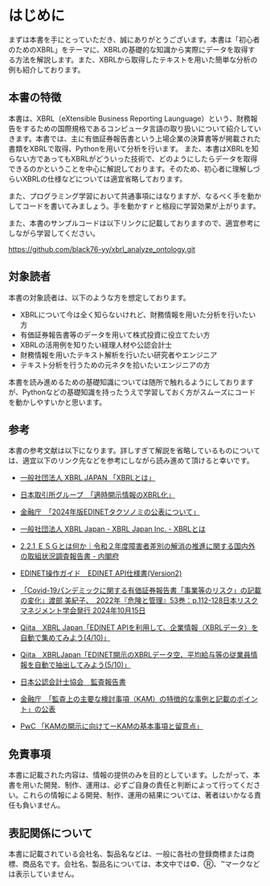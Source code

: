 # はじめに

まずは本書を手にとっていただき、誠にありがとうございます。本書は「初心者のためのXBRL」をテーマに、XBRLの基礎的な知識から実際にデータを取得する方法を解説します。また、XBRLから取得したテキストを用いた簡単な分析の例も紹介しております。

## 本書の特徴

本書は、XBRL（eXtensible Business Reporting Launguage）という、財務報告をするための国際規格であるコンピュータ言語の取り扱いについて紹介していきます。本書では、主に有価証券報告書という上場企業の決算書等が掲載された書類をXBRLで取得、Pythonを用いて分析を行います。
また、本書はXBRLを知らない方であってもXBRLがどういった技術で、どのようにしたらデータを取得できるのかということを中心に解説しております。そのため、初心者に理解しづらいXBRLの仕様などについては適宜省略しております。

また、プログラミング学習において共通事項にはなりますが、なるべく手を動かしてコードを書いてみましょう。手を動かすｒと格段に学習効果が上がります。

また、本書のサンプルコードは以下リンクに記載しておりますので、適宜参考にしながら学習してください。

https://github.com/black76-yy/xbrl_analyze_ontology.git

## 対象読者

本書の対象読者は、以下のような方を想定しております。

- XBRLについて今は全く知らないけれど、財務情報を用いた分析を行いたい方
- 有価証券報告書等のデータを用いて株式投資に役立てたい方
- XBRLの活用例を知りたい経理人材や公認会計士
- 財務情報を用いたテキスト解析を行いたい研究者やエンジニア
- テキスト分析を行うための元ネタを拾いたいエンジニアの方

本書を読み進めるための基礎知識については随所で触れるようにしておりますが、Pythonなどの基礎知識を持ったうえで学習しておく方がスムーズにコードを動かしやすいかと思います。

## 参考

本書の参考文献は以下になります。詳しすぎて解説を省略しているものについては、適宜以下のリンク先などを参考にしながら読み進めて頂けると幸いです。

- [一般社団法人 XBRL JAPAN 「XBRLとは」](https://www.xbrl.or.jp/modules/pico1/index.php?content_id=9)
- [日本取引所グループ　「適時開示情報のXBRL化」](https://www.jpx.co.jp/equities/listing/disclosure/xbrl/02.html)
- [金融庁　「2024年版EDINETタクソノミの公表について」](https://www.fsa.go.jp/search/20231211.html)
- [一般社団法人 XBRL Japan - XBRL Japan Inc. - XBRLとは](https://www.xbrl.or.jp/modules/pico1/index.php?content_id=9)
- [2.2.1 ＥＳＧとは何か｜令和２年度障害者差別の解消の推進に関する国内外の取組状況調査報告書 - 内閣府](https://www8.cao.go.jp/shougai/suishin/tyosa/r02kokusai/h2_02_01.html#:~:text=ＥＳＧとは、Environment（環境,経営・事業活動を指す。)
- [EDINET操作ガイド　EDINET API仕様書(Version2)](https://disclosure2dl.edinet-fsa.go.jp/guide/static/disclosure/WZEK0110.html)
- [「Covid-19パンデミックに関する有価証券報告書「事業等のリスク」の記載の変化」渡部 美紀子、　2022年『危険と管理』53巻：p.112-128日本リスクマネジメント学会発行 2024年10月15日](https://www.jstage.jst.go.jp/article/jarms/53/0/53_112/_article/-char/ja/)

- [Qiita　XBRL Japan「EDINET APIを利用して、企業情報（XBRLデータ）を自動で集めてみよう(4/10)」](https://qiita.com/XBRLJapan/items/27e623b8ca871740f352)
- [Qiita　XBRLJapan「EDINET開示のXBRLデータ空、平均給与等の従業員情報を自動で抽出してみよう(5/10)」](https://qiita.com/XBRLJapan/items/b1e66f79d597df7b6037#122-xbrlparser%E3%81%AE%E3%82%A4%E3%83%B3%E3%82%B9%E3%83%88%E3%83%BC%E3%83%AB)
- [日本公認会計士協会　監査報告書](https://jicpa.or.jp/cpainfo/introduction/keyword/post-77.html)
- [金融庁　「監査上の主要な検討事項（KAM）の特徴的な事例と記載のポイント」の公表](https://www.fsa.go.jp/news/r3/sonota/20220304-2/20220304-2.html)
- [PwC 「KAMの開示に向けてーKAMの基本事項と留意点」](https://www.pwc.com/jp/ja/knowledge/prmagazine/pwcs-view/202101/key-audit-matters-diclosure.html)

## 免責事項

本書に記載された内容は、情報の提供のみを目的としています。したがって、本書を用いた開発、制作、運用は、必ずご自身の責任と判断によって行ってください。これらの情報による開発、制作、運用の結果については、著者はいかなる責任も負いません。

## 表記関係について

本書に記載されている会社名、製品名などは、一般に各社の登録商標または商標、商品名です。会社名、製品名については、本文中では©、Ⓡ、™マークなどは表示していません。
